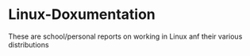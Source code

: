 # Linux-Doxumentation
These are school/personal reports on working in Linux anf their various distributions
